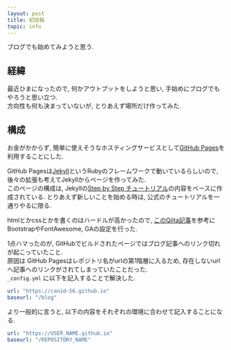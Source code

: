 ```yaml
---
layout: post
title: 初投稿
topic: info
---
```

ブログでも始めてみようと思う. 

## 経緯

最近ひまになったので, 何かアウトプットをしようと思い, 手始めにブログでもやろうと思い立つ.  
方向性も何も決まっていないが, とりあえず場所だけ作ってみた.  

## 構成

お金がかからず, 簡単に使えそうなホスティングサービスとして[GitHub Pages](https://docs.github.com/ja/github/working-with-github-pages/about-github-pages)を利用することにした.  

GitHub Pagesは[Jekyll](https://jekyllrb-ja.github.io/)というRubyのフレームワークで動いているらしいので, 後々の拡張も考えてJekyllからページを作ってみた.  
このページの構成は, Jekyllの[Step by Step チュートリアル](https://jekyllrb-ja.github.io/docs/step-by-step/01-setup/)の内容をベースに作成されている. とりあえず新しいことを始める時は, 公式のチュートリアルを一通りやるに限る.   

htmlとかcssとかを書くのはハードルが高かったので, [このQiita記事](https://qiita.com/tomotlab/items/5f05b61dbed1f333bb47)を参考にBootstrapやFontAwesome, GAの設定を行った.  

1点ハマったのが, GitHubでビルドされたページではブログ記事へのリンク切れが起こっていたこと.  
原因は GitHub Pagesはレポジトリ名がurlの第1階層に入るため, 存在しないurlへ記事へのリンクがされてしまっていたことだった.  
`_config.yml` に以下を記入することで解決した.  

```yml
url: "https://canid-56.github.io"
baseurl: "/blog"
```

より一般的に言うと, 以下の内容をそれぞれの環境に合わせて記入することになる. 

```yml
url: "https://USER_NAME.github.io"
baseurl: "/REPOSITORY_NAME"
```